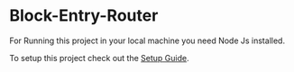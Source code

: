 # Block-Entry-Router

For Running this project in your local machine you need Node Js installed.

To setup this project check out the [Setup Guide][I].

[I]: /setup-guide.md
